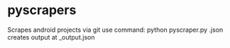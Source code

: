 # pyscrapers
 Scrapes android projects via git
 use command: python pyscraper.py <filename>.json
 creates output at <filename>_output.json
